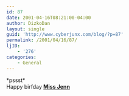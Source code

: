 ```yaml
---
id: 87
date: 2001-04-16T08:21:00-04:00
author: DizkoDan
layout: single
guid: 'http://www.cyberjunx.com/blog/?p=87'
permalink: /2001/04/16/87/
ljID:
    - '276'
categories:
    - General
---
```


\*pssst\*  
Happy birfday **[Miss Jenn](http://www.livejournal.com/users/sailorjenn/)**